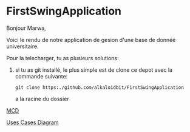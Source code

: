 # FirstSwingApplication

Bonjour Marwa,

Voici le rendu de notre application de gesion d'une base de donnéé universitaire.

Pour la telecharger, tu as plusieurs solutions:

  1) si tu as git installé, le plus simple est de clone ce depot avec la commande suivante:

       `git clone https:./github.com/alkaloidbit/FirstSwingApplication`

     a la racine du dossier

[MCD](https://github.com/alkaloidbit/FirstSwingApplication/blob/main/docs/mocodo_notebook/sandbox.svg)

[Uses Cases Diagram](https://github.com/alkaloidbit/FirstSwingApplication/blob/main/docs/diagrams/Projet_bibli_CU_V2.drawio.png)
